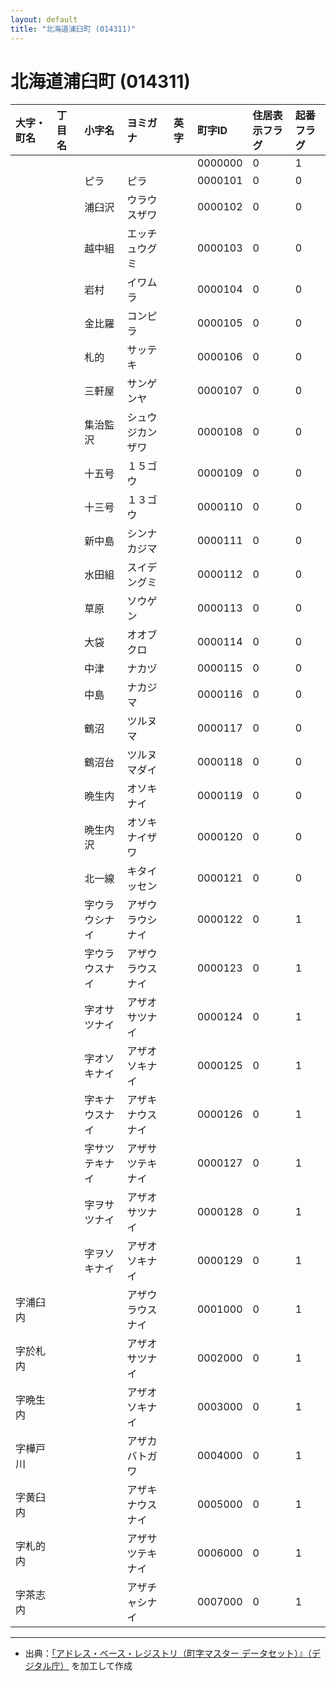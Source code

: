 ```yaml
---
layout: default
title: "北海道浦臼町 (014311)"
---
```


# 北海道浦臼町 (014311)

| 大字・町名 | 丁目名 | 小字名 | ヨミガナ | 英字 | 町字ID | 住居表示フラグ | 起番フラグ |
|:---|:---|:---|:---|:---|:---|:---|:---|
|  |  |  |  |  | 0000000 | 0 | 1 |
|  |  | ピラ | ピラ |  | 0000101 | 0 | 0 |
|  |  | 浦臼沢 | ウラウスザワ |  | 0000102 | 0 | 0 |
|  |  | 越中組 | エッチュウグミ |  | 0000103 | 0 | 0 |
|  |  | 岩村 | イワムラ |  | 0000104 | 0 | 0 |
|  |  | 金比羅 | コンピラ |  | 0000105 | 0 | 0 |
|  |  | 札的 | サッテキ |  | 0000106 | 0 | 0 |
|  |  | 三軒屋 | サンゲンヤ |  | 0000107 | 0 | 0 |
|  |  | 集治監沢 | シュウジカンザワ |  | 0000108 | 0 | 0 |
|  |  | 十五号 | １５ゴウ |  | 0000109 | 0 | 0 |
|  |  | 十三号 | １３ゴウ |  | 0000110 | 0 | 0 |
|  |  | 新中島 | シンナカジマ |  | 0000111 | 0 | 0 |
|  |  | 水田組 | スイデングミ |  | 0000112 | 0 | 0 |
|  |  | 草原 | ソウゲン |  | 0000113 | 0 | 0 |
|  |  | 大袋 | オオブクロ |  | 0000114 | 0 | 0 |
|  |  | 中津 | ナカヅ |  | 0000115 | 0 | 0 |
|  |  | 中島 | ナカジマ |  | 0000116 | 0 | 0 |
|  |  | 鶴沼 | ツルヌマ |  | 0000117 | 0 | 0 |
|  |  | 鶴沼台 | ツルヌマダイ |  | 0000118 | 0 | 0 |
|  |  | 晩生内 | オソキナイ |  | 0000119 | 0 | 0 |
|  |  | 晩生内沢 | オソキナイザワ |  | 0000120 | 0 | 0 |
|  |  | 北一線 | キタイッセン |  | 0000121 | 0 | 0 |
|  |  | 字ウラウシナイ | アザウラウシナイ |  | 0000122 | 0 | 1 |
|  |  | 字ウラウスナイ | アザウラウスナイ |  | 0000123 | 0 | 1 |
|  |  | 字オサツナイ | アザオサツナイ |  | 0000124 | 0 | 1 |
|  |  | 字オソキナイ | アザオソキナイ |  | 0000125 | 0 | 1 |
|  |  | 字キナウスナイ | アザキナウスナイ |  | 0000126 | 0 | 1 |
|  |  | 字サツテキナイ | アザサツテキナイ |  | 0000127 | 0 | 1 |
|  |  | 字ヲサツナイ | アザオサツナイ |  | 0000128 | 0 | 1 |
|  |  | 字ヲソキナイ | アザオソキナイ |  | 0000129 | 0 | 1 |
| 字浦臼内 |  |  | アザウラウスナイ |  | 0001000 | 0 | 1 |
| 字於札内 |  |  | アザオサツナイ |  | 0002000 | 0 | 1 |
| 字晩生内 |  |  | アザオソキナイ |  | 0003000 | 0 | 1 |
| 字樺戸川 |  |  | アザカバトガワ |  | 0004000 | 0 | 1 |
| 字黄臼内 |  |  | アザキナウスナイ |  | 0005000 | 0 | 1 |
| 字札的内 |  |  | アザサツテキナイ |  | 0006000 | 0 | 1 |
| 字茶志内 |  |  | アザチャシナイ |  | 0007000 | 0 | 1 |

---

- 出典：[「アドレス・ベース・レジストリ（町字マスター データセット）』（デジタル庁）](https://www.digital.go.jp/policies/base_registry_address/) を加工して作成